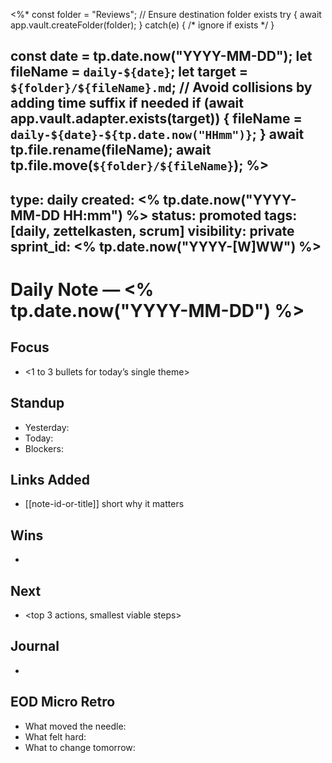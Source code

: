 <%*
const folder = "Reviews";
// Ensure destination folder exists
try { await app.vault.createFolder(folder); } catch(e) { /* ignore if exists */ }

const date = tp.date.now("YYYY-MM-DD");
let fileName = `daily-${date}`;
let target = `${folder}/${fileName}.md`;
// Avoid collisions by adding time suffix if needed
if (await app.vault.adapter.exists(target)) {
  fileName = `daily-${date}-${tp.date.now("HHmm")}`;
}
await tp.file.rename(fileName);
await tp.file.move(`${folder}/${fileName}`);
%>
---
type: daily
created: <% tp.date.now("YYYY-MM-DD HH:mm") %>
status: promoted
tags: [daily, zettelkasten, scrum]
visibility: private
sprint_id: <% tp.date.now("YYYY-[W]WW") %>
---

# Daily Note — <% tp.date.now("YYYY-MM-DD") %>

## Focus
- <1 to 3 bullets for today’s single theme>

## Standup
- Yesterday: 
- Today: 
- Blockers: 

## Links Added
- [[note-id-or-title]] short why it matters

## Wins
- <fast wins and tiny proofs>

## Next
- <top 3 actions, smallest viable steps>

## Journal
- <freeform>

## EOD Micro Retro
- What moved the needle:
- What felt hard:
- What to change tomorrow:
